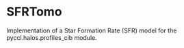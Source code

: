 # SFRTomo
Implementation of a Star Formation Rate (SFR) model for the pyccl.halos.profiles_cib module.
